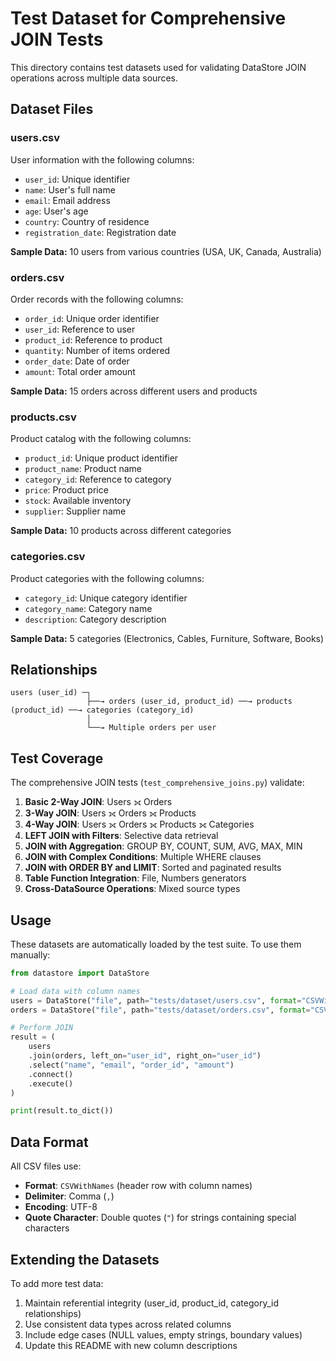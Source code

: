 # Test Dataset for Comprehensive JOIN Tests

This directory contains test datasets used for validating DataStore JOIN operations across multiple data sources.

## Dataset Files

### users.csv
User information with the following columns:
- `user_id`: Unique identifier
- `name`: User's full name
- `email`: Email address
- `age`: User's age
- `country`: Country of residence
- `registration_date`: Registration date

**Sample Data:** 10 users from various countries (USA, UK, Canada, Australia)

### orders.csv
Order records with the following columns:
- `order_id`: Unique order identifier
- `user_id`: Reference to user
- `product_id`: Reference to product
- `quantity`: Number of items ordered
- `order_date`: Date of order
- `amount`: Total order amount

**Sample Data:** 15 orders across different users and products

### products.csv
Product catalog with the following columns:
- `product_id`: Unique product identifier
- `product_name`: Product name
- `category_id`: Reference to category
- `price`: Product price
- `stock`: Available inventory
- `supplier`: Supplier name

**Sample Data:** 10 products across different categories

### categories.csv
Product categories with the following columns:
- `category_id`: Unique category identifier
- `category_name`: Category name
- `description`: Category description

**Sample Data:** 5 categories (Electronics, Cables, Furniture, Software, Books)

## Relationships

```
users (user_id) ─┐
                 ├──→ orders (user_id, product_id) ──→ products (product_id) ──→ categories (category_id)
                 │
                 └──→ Multiple orders per user
```

## Test Coverage

The comprehensive JOIN tests (`test_comprehensive_joins.py`) validate:

1. **Basic 2-Way JOIN**: Users ⟗ Orders
2. **3-Way JOIN**: Users ⟗ Orders ⟗ Products
3. **4-Way JOIN**: Users ⟗ Orders ⟗ Products ⟗ Categories
4. **LEFT JOIN with Filters**: Selective data retrieval
5. **JOIN with Aggregation**: GROUP BY, COUNT, SUM, AVG, MAX, MIN
6. **JOIN with Complex Conditions**: Multiple WHERE clauses
7. **JOIN with ORDER BY and LIMIT**: Sorted and paginated results
8. **Table Function Integration**: File, Numbers generators
9. **Cross-DataSource Operations**: Mixed source types

## Usage

These datasets are automatically loaded by the test suite. To use them manually:

```python
from datastore import DataStore

# Load data with column names
users = DataStore("file", path="tests/dataset/users.csv", format="CSVWithNames")
orders = DataStore("file", path="tests/dataset/orders.csv", format="CSVWithNames")

# Perform JOIN
result = (
    users
    .join(orders, left_on="user_id", right_on="user_id")
    .select("name", "email", "order_id", "amount")
    .connect()
    .execute()
)

print(result.to_dict())
```

## Data Format

All CSV files use:
- **Format**: `CSVWithNames` (header row with column names)
- **Delimiter**: Comma (`,`)
- **Encoding**: UTF-8
- **Quote Character**: Double quotes (`"`) for strings containing special characters

## Extending the Datasets

To add more test data:

1. Maintain referential integrity (user_id, product_id, category_id relationships)
2. Use consistent data types across related columns
3. Include edge cases (NULL values, empty strings, boundary values)
4. Update this README with new column descriptions

